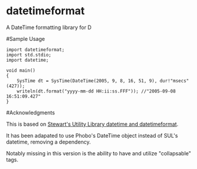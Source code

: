 # datetimeformat
A DateTime formatting library for D

#Sample Usage

    import datetimeformat;
    import std.stdio;
    import datetime;

    void main()
    {
        SysTime dt = SysTime(DateTime(2005, 9, 8, 16, 51, 9), dur!"msecs"(427));
        writeln(dt.format("yyyy-mm-dd HH:ii:ss.FFF")); //"2005-09-08 16:51:09.427"
    }

#Acknowledgments

This is based on [Stewart's Utility Library datetime and datetimeformat](http://pr.stewartsplace.org.uk/d/sutil/doc/datetimeformat.html).

It has been adapated to use Phobo's DateTime object instead of SUL's datetime, removing a dependency.

Notably missing in this version is the ability to have and utilize "collapsable" tags.
